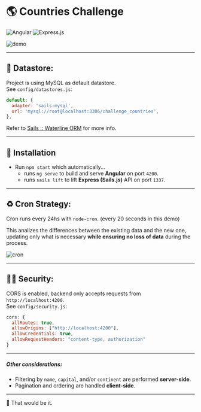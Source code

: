 # :earth_americas: Countries Challenge

![Angular](https://img.shields.io/badge/angular-%23DD0031.svg?style=for-the-badge&logo=angular&logoColor=white) ![Express.js](https://img.shields.io/badge/express.js-%23404d59.svg?style=for-the-badge&logo=express&logoColor=%2361DAFB)

![demo](https://github.com/NiMusco/challenge-countries/assets/12497746/eaa94225-4cfb-479c-820a-b10fee256389)

---

## :closed_lock_with_key: Datastore:

Project is using MySQL as default datastore.\
See `config/datastores.js`:
```javascript
default: {
  adapter: 'sails-mysql',
  url: 'mysql://root@localhost:3306/challenge_countries',
},
```
Refer to [Sails :: Waterline ORM](https://sailsjs.com/documentation/reference/waterline-orm) for more info.

---

## :electric_plug: Installation

* Run `npm start` which automatically...
  	* runs `ng serve` to build and serve **Angular** on port `4200`.
  	* runs `sails lift` to lift **Express (Sails.js)** API on port `1337`. 

---

## :recycle: Cron Strategy:
Cron runs every 24hs with `node-cron`.
(every 20 seconds in this demo)

This analizes the differences between the existing data and the new one,\
updating only what is necessary **while ensuring no loss of data** during the process.

![cron](https://github.com/NiMusco/challenge-flags/assets/12497746/6149cebf-039a-4d75-a010-23e2a1be23a9)

---

## :guardsman: Security:

CORS is enabled, backend only accepts requests from `http://localhost:4200`.\
See `config/security.js`:
```javascript
cors: {
  allRoutes: true,
  allowOrigins: ["http://localhost:4200"],
  allowCredentials: true,
  allowRequestHeaders: "content-type, authorization"
}
```
---

##### Other considerations:

* Filtering by `name`, `capital`, and/or `continent` are performed **server-side**.
* Pagination and ordering are handled **client-side**.

---

:wave: That would be it.
